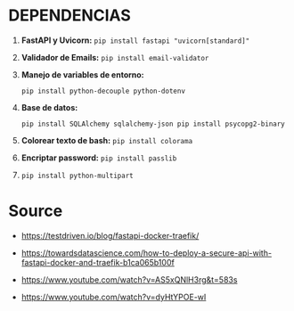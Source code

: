 # DEPENDENCIAS

1. **FastAPI y Uvicorn:** `pip install fastapi "uvicorn[standard]"`

2. **Validador de Emails:** `pip install email-validator`

3. **Manejo de variables de entorno:**

    `pip install python-decouple python-dotenv`

4. **Base de datos:** 

    `pip install SQLAlchemy sqlalchemy-json pip install psycopg2-binary`

5. **Colorear texto de bash:**  `pip install colorama`

6. **Encriptar password:** `pip install passlib`

5. `pip install python-multipart`


# Source

- https://testdriven.io/blog/fastapi-docker-traefik/

- https://towardsdatascience.com/how-to-deploy-a-secure-api-with-fastapi-docker-and-traefik-b1ca065b100f

- https://www.youtube.com/watch?v=AS5xQNlH3rg&t=583s

- https://www.youtube.com/watch?v=dyHtYPOE-wI